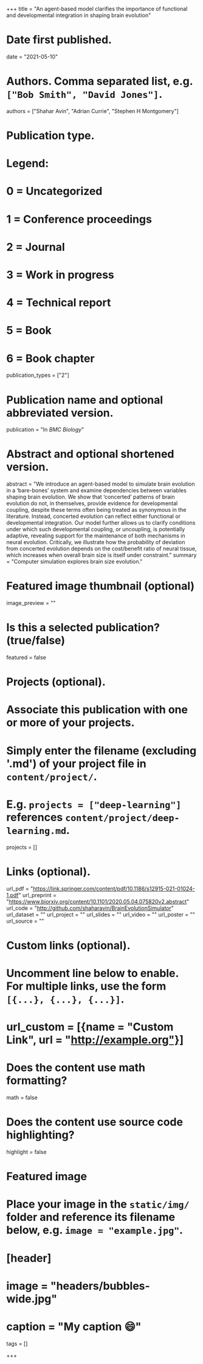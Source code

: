 +++
title = "An agent-based model clarifies the importance of functional and developmental integration in shaping brain evolution"

# Date first published.
date = "2021-05-10"

# Authors. Comma separated list, e.g. `["Bob Smith", "David Jones"]`.
authors = ["Shahar Avin", "Adrian Currie", "Stephen H Montgomery"]

# Publication type.
# Legend:
# 0 = Uncategorized
# 1 = Conference proceedings
# 2 = Journal
# 3 = Work in progress
# 4 = Technical report
# 5 = Book
# 6 = Book chapter
publication_types = ["2"]

# Publication name and optional abbreviated version.
publication = "In *BMC Biology*"

# Abstract and optional shortened version.
abstract = "We introduce an agent-based model to simulate brain evolution in a ‘bare-bones’ system and examine dependencies between variables shaping brain evolution. We show that ‘concerted’ patterns of brain evolution do not, in themselves, provide evidence for developmental coupling, despite these terms often being treated as synonymous in the literature. Instead, concerted evolution can reflect either functional or developmental integration. Our model further allows us to clarify conditions under which such developmental coupling, or uncoupling, is potentially adaptive, revealing support for the maintenance of both mechanisms in neural evolution. Critically, we illustrate how the probability of deviation from concerted evolution depends on the cost/benefit ratio of neural tissue, which increases when overall brain size is itself under constraint."
summary = "Computer simulation explores brain size evolution."

# Featured image thumbnail (optional)
image_preview = ""

# Is this a selected publication? (true/false)
featured = false

# Projects (optional).
#   Associate this publication with one or more of your projects.
#   Simply enter the filename (excluding '.md') of your project file in `content/project/`.
#   E.g. `projects = ["deep-learning"]` references `content/project/deep-learning.md`.
projects = []

# Links (optional).
url_pdf = "https://link.springer.com/content/pdf/10.1186/s12915-021-01024-1.pdf"
url_preprint = "https://www.biorxiv.org/content/10.1101/2020.05.04.075820v2.abstract"
url_code = "http://github.com/shaharavin/BrainEvolutionSimulator"
url_dataset = ""
url_project = ""
url_slides = ""
url_video = ""
url_poster = ""
url_source = ""

# Custom links (optional).
#   Uncomment line below to enable. For multiple links, use the form `[{...}, {...}, {...}]`.
# url_custom = [{name = "Custom Link", url = "http://example.org"}]

# Does the content use math formatting?
math = false

# Does the content use source code highlighting?
highlight = false

# Featured image
# Place your image in the `static/img/` folder and reference its filename below, e.g. `image = "example.jpg"`.
# [header]
# image = "headers/bubbles-wide.jpg"
# caption = "My caption 😄"

tags = []

+++

